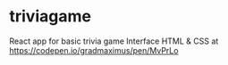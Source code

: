 # triviagame
React app for basic trivia game
Interface HTML & CSS at https://codepen.io/gradmaximus/pen/MvPrLo
